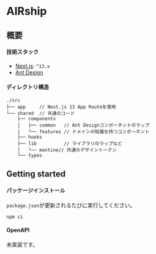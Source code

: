 # AIRship

## 概要

#### 技術スタック

- [Next.js](https://nextjs.org/): `^13.x`
- [Ant Design](https://mantine.dev/)

#### ディレクトリ構造

```
./src
├── app     // Next.js 13 App Routeを使用
└── shared  // 共通のコード
    ├── components
    │   ├── common   // Ant Designコンポーネントのラップ
    │   └── features // ドメインの知識を持つコンポーネント
    ├── hooks
    ├── lib          // ライブラリのラップなど
    │   └── mantine// 共通のデザイントークン
    └── types
```

## Getting started

#### パッケージインストール

`package.json`が更新されるたびに実行してください。

```
npm ci
```

#### OpenAPI

未実装です。
